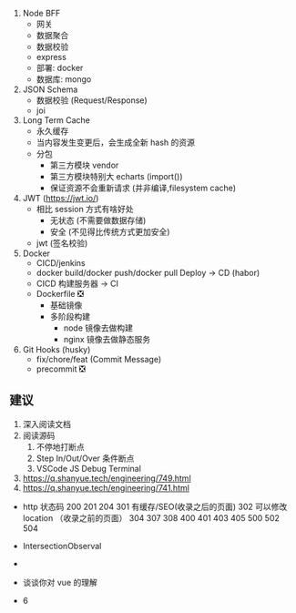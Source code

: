 1. Node BFF
   - 网关
   - 数据聚合
   - 数据校验
   - express
   - 部署: docker
   - 数据库: mongo
1. JSON Schema
   - 数据校验 (Request/Response)
   - joi
1. Long Term Cache
   - 永久缓存
   - 当内容发生变更后，会生成全新 hash 的资源
   - 分包
     - 第三方模块 vendor
     - 第三方模块特别大 echarts (import())
     - 保证资源不会重新请求 (并非编译,filesystem cache)
1. JWT (https://jwt.io/)
   - 相比 session 方式有啥好处
     - 无状态 (不需要做数据存储)
     - 安全 (不见得比传统方式更加安全)
   - jwt (签名校验)
1. Docker
   - CICD/jenkins
   - docker build/docker push/docker pull Deploy -> CD (habor)
   - CICD 构建服务器 -> CI
   - Dockerfile ❎
     - 基础镜像
     - 多阶段构建
       - node 镜像去做构建
       - nginx 镜像去做静态服务
1. Git Hooks (husky)
   - fix/chore/feat (Commit Message)
   - precommit ❎

## 建议

1. 深入阅读文档
1. 阅读源码
   1. 不停地打断点
   1. Step In/Out/Over 条件断点
   1. VSCode JS Debug Terminal
1. https://q.shanyue.tech/engineering/749.html
1. https://q.shanyue.tech/engineering/741.html

- http 状态码
  200
  201
  204
  301 有缓存/SEO(收录之后的页面)
  302 可以修改 location （收录之前的页面）
  304
  307
  308
  400
  401
  403
  405
  500
  502
  504
- IntersectionObserval
- <img loading="lazy">
- 谈谈你对 vue 的理解

- 6
